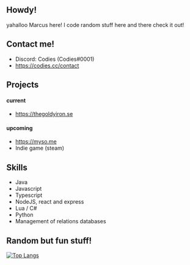 ## Howdy!
yahalloo Marcus here! I code random stuff here and there check it out!

## Contact me!
- Discord: Codies (Codies#0001)
- https://codies.cc/contact

## Projects

#### current
- https://thegoldyiron.se

#### upcoming
- https://myso.me
- Indie game (steam)

## Skills
- Java
- Javascript
- Typescript
- NodeJS, react and express
- Lua / C#
- Python
- Management of relations databases


## Random but fun stuff!

[![Top Langs](https://github-readme-stats.vercel.app/api/top-langs/?username=tbfCodies)](https://github.com/anuraghazra/github-readme-stats)
